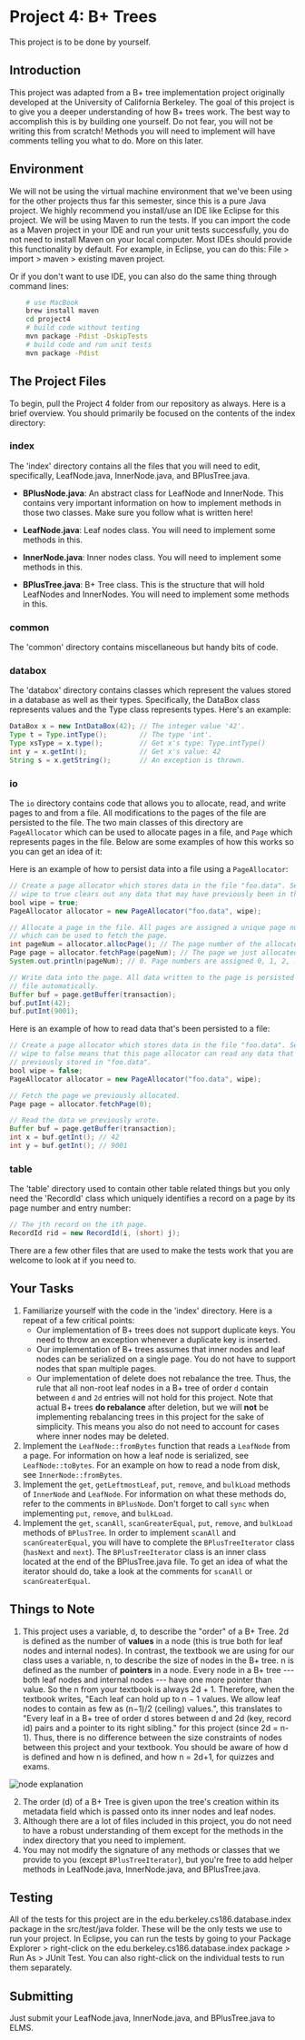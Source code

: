 # **Project 4: B+ Trees**

This project is to be done by yourself.

## **Introduction**

This project was adapted from a B+ tree implementation project originally developed at the University of California Berkeley. The goal of this project is to give you a deeper understanding of how B+ trees work. The best way to accomplish this is by building one yourself. Do not fear, you will not be writing this from scratch!  Methods you will need to implement will have comments telling you what to do.  More on this later.

## **Environment**

We will not be using the virtual machine environment that we've been using for the other projects thus far this semester, since this is a pure Java project.  We highly recommend you install/use an IDE like Eclipse for this project.  We will be using Maven to run the tests.  If you can import the code as a Maven project in your IDE and run your unit tests successfully, you do not need to install Maven on your local computer. Most IDEs should provide this functionality by default. For example, in Eclipse, you can do this: File > import > maven > existing maven project.

Or if you don't want to use IDE, you can also do the same thing through command lines:

```bash
    # use MacBook
    brew install maven
    cd project4
    # build code without testing
    mvn package -Pdist -DskipTests
    # build code and run unit tests
    mvn package -Pdist
```

## **The Project Files**

To begin, pull the Project 4 folder from our repository as always.  Here is a brief overview.  You should primarily be focused on the contents of the index directory:

### index
The 'index' directory contains all the files that you will need to edit, specifically, LeafNode.java, InnerNode.java, and BPlusTree.java.  

* **BPlusNode.java**: An abstract class for LeafNode and InnerNode. This contains very important information on how to implement methods in those two classes.  Make sure you follow what is written here!

* **LeafNode.java**: Leaf nodes class.  You will need to implement some methods in this.

* **InnerNode.java**: Inner nodes class.  You will need to implement some methods in this.

* **BPlusTree.java**: B+ Tree class.  This is the structure that will hold LeafNodes and InnerNodes.  You will need to implement some methods in this.

### common
The 'common' directory contains miscellaneous but handy bits of code.

### databox
The 'databox' directory contains classes which represent the values stored in a database as well as their types. Specifically, the DataBox class represents values and the Type class represents types. Here's an example:

```java
DataBox x = new IntDataBox(42); // The integer value '42'.
Type t = Type.intType();        // The type 'int'.
Type xsType = x.type();         // Get x's type: Type.intType()
int y = x.getInt();             // Get x's value: 42
String s = x.getString();       // An exception is thrown.
```

### io
The `io` directory contains code that allows you to allocate, read, and write
pages to and from a file. All modifications to the pages of the file are
persisted to the file. The two main classes of this directory are
`PageAllocator` which can be used to allocate pages in a file, and `Page` which
represents pages in the file.  Below are some examples of how this works so you can get an idea of it:

Here is an example of how to persist data into a file using a `PageAllocator`:

```java
// Create a page allocator which stores data in the file "foo.data". Setting
// wipe to true clears out any data that may have previously been in the file.
bool wipe = true;
PageAllocator allocator = new PageAllocator("foo.data", wipe);

// Allocate a page in the file. All pages are assigned a unique page number
// which can be used to fetch the page.
int pageNum = allocator.allocPage(); // The page number of the allocated page.
Page page = allocator.fetchPage(pageNum); // The page we just allocated.
System.out.println(pageNum); // 0. Page numbers are assigned 0, 1, 2, ...

// Write data into the page. All data written to the page is persisted in the
// file automatically.
Buffer buf = page.getBuffer(transaction);
buf.putInt(42);
buf.putInt(9001);
```

Here is an example of how to read data that's been persisted to a file:

```java
// Create a page allocator which stores data in the file "foo.data". Setting
// wipe to false means that this page allocator can read any data that was
// previously stored in "foo.data".
bool wipe = false;
PageAllocator allocator = new PageAllocator("foo.data", wipe);

// Fetch the page we previously allocated.
Page page = allocator.fetchPage(0);

// Read the data we previously wrote.
Buffer buf = page.getBuffer(transaction);
int x = buf.getInt(); // 42
int y = buf.getInt(); // 9001
```

### table
The 'table' directory used to contain other table related things but you only need the 'RecordId' class which uniquely identifies a record on a page by its page number and entry number:

```java
// The jth record on the ith page.
RecordId rid = new RecordId(i, (short) j);
```

There are a few other files that are used to make the tests work that you are welcome to look at if you need to.

## **Your Tasks**
1. Familiarize yourself with the code in the 'index' directory.  Here is a repeat of a few critical points:
    - Our implementation of B+ trees does not support duplicate keys. You need to throw an exception whenever a duplicate key is inserted.
    - Our implementation of B+ trees assumes that inner nodes and leaf nodes can be serialized on a single page. You do not have to support nodes that span multiple pages.
    - Our implementation of delete does not rebalance the tree. Thus, the rule that all non-root leaf nodes in a B+ tree of order `d` contain between `d` and `2d` entries will not hold for this project. Note that actual B+ trees **do rebalance** after deletion, but we will **not** be implementing rebalancing trees in this project for the sake of simplicity.  This means you also do not need to account for cases where inner nodes may be deleted.  
2. Implement the `LeafNode::fromBytes` function that reads a `LeafNode` from a page. For information on how a leaf node is serialized, see `LeafNode::toBytes`. For an example on how to read a node from disk, see `InnerNode::fromBytes`.
3. Implement the `get`, `getLeftmostLeaf`, `put`, `remove`, and `bulkLoad` methods of `InnerNode` and `LeafNode`. For information on what these methods do, refer to the comments in `BPlusNode`. Don't forget to call `sync` when implementing `put`, `remove`, and `bulkLoad`.
4. Implement the `get`, `scanAll`, `scanGreaterEqual`, `put`, `remove`, and `bulkLoad` methods of `BPlusTree`. In order to implement `scanAll` and `scanGreaterEqual`, you will have to complete the `BPlusTreeIterator` class (`hasNext` and `next`).  The `BPlusTreeIterator` class is an inner class located at the end of the BPlusTree.java file.  To get an idea of what the iterator should do, take a look at the comments for `scanAll` or `scanGreaterEqual`. 

## **Things to Note**

1. This project uses a variable, d, to describe the "order" of a B+ Tree. 2d is defined as the number of **values** in a node (this is true both for leaf nodes and internal nodes). In contrast, the textbook we are using for our class uses a variable, n, to describe the size of nodes in the B+ tree. n is defined as the number of **pointers** in a node. Every node in a B+ tree --- both leaf nodes and internal nodes --- have one more pointer than value. So the n from your textbook is always 2d + 1. Therefore, when the textbook writes, "Each leaf can hold up to n − 1 values. We allow leaf nodes to contain as few as (n−1)/2 (ceiling) values.", this translates to "Every leaf in a B+ tree of order d stores between d and 2d (key, record id) pairs and a pointer to its right sibling." for this project (since 2d = n-1). Thus, there is no difference between the size constraints of nodes between this project and your textbook. You should be aware of how d is defined and how n is defined, and how n = 2d+1, for quizzes and exams.

![node explanation](nodes.png)

2. The order (d) of a B+ Tree is given upon the tree's creation within its metadata field which is passed onto its inner nodes and leaf nodes.
3. Although there are a lot of files included in this project, you do not need to have a robust understanding of them except for the methods in the index directory that you need to implement.
4. You may not modify the signature of any methods or classes that we provide to you (except `BPlusTreeIterator`), but you're free to add helper methods in LeafNode.java, InnerNode.java, and BPlusTree.java.

## **Testing**
All of the tests for this project are in the edu.berkeley.cs186.database.index package in the src/test/java folder.  These will be the only tests we use to run your project.  In Eclipse, you can run the tests by going to your Package Explorer > right-click on the edu.berkeley.cs186.database.index package > Run As > JUnit Test.  You can also right-click on the individual tests to run them separately.

## **Submitting**
Just submit your LeafNode.java, InnerNode.java, and BPlusTree.java to ELMS.
